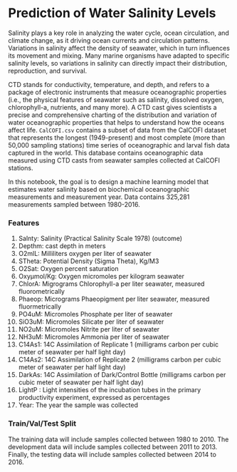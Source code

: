 # Prediction of Water Salinity Levels

Salinity plays a key role in analyzing the water cycle, ocean circulation, and climate change, as it driving ocean currents and circulation patterns. Variations in salinity affect the density of seawater, which in turn influences its movement and mixing. Many marine organisms have adapted to specific salinity levels, so variations in salinity can directly impact their distribution, reproduction, and survival.

CTD stands for conductivity, temperature, and depth, and refers to a package of electronic instruments that measure oceanographic properties (i.e., the physical features of seawater such as salinity, dissolved oxygen, chlorophyll-a, nutrients, and many more). A CTD cast gives scientists a precise and comprehensive charting of the distribution and variation of water oceanographic properties that helps to understand how the oceans affect life. `CalCOFI.csv` contains a subset of data from the CalCOFI dataset that represents the longest (1949-present) and most complete (more than 50,000 sampling stations) time series of oceanographic and larval fish data captured in the world. This database contains oceanographic data measured using CTD casts from seawater samples collected at CalCOFI stations.

In this notebook, the goal is to design a machine learning model that estimates water salinity based on biochemical oceanographic measurements and measurement year. Data contains 325,281 measurements sampled between 1980-2016.

### Features

1. Salnty: Salinity (Practical Salinity Scale 1978) (outcome) 
2. Depthm: cast depth in meters
3. O2mlL: Milliliters oxygen per liter of seawater
4. STheta: Potential Density (Sigma Theta), Kg/M3
5. O2Sat: Oxygen percent saturation
6. Oxyμmol/Kg: Oxygen micromoles per kilogram seawater
7. ChlorA: Migrograms Chlorophyll-a per liter seawater, measured fluorometrically 
8. Phaeop: Micrograms Phaeopigment per liter seawater, measured fluormetrically 
9. PO4uM: Micromoles Phosphate per liter of seawater
10. SiO3uM: Micromoles Silicate per liter of seawater
11. NO2uM: Micromoles Nitrite per liter of seawater
12. NH3uM: Micromoles Ammonia per liter of seawater
13. C14As1: 14C Assimilation of Replicate 1 (milligrams carbon per cubic meter of seawater per half light day)
14. C14As2: 14C Assimilation of Replicate 2 (milligrams carbon per cubic meter of seawater per half light day)
15. DarkAs: 14C Assimilation of Dark/Control Bottle (milligrams carbon per cubic meter of seawater per half light day)
16. LightP : Light intensities of the incubation tubes in the primary productivity experiment, expressed as percentages
17. Year: The year the sample was collected

### Train/Val/Test Split

The training data will include samples collected between 1980 to 2010. The development data will include samples collected between 2011 to 2013. Finally, the testing data will include samples collected between 2014 to 2016.
